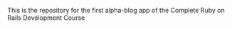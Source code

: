 This is the repository for the first alpha-blog app of the Complete Ruby on Rails Development Course
